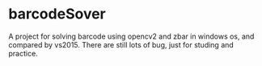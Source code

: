 # barcodeSover
A project for solving barcode using opencv2 and zbar in windows os, and compared by vs2015.
There are still lots of bug, just for studing and practice.
